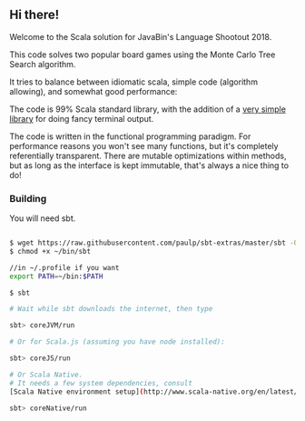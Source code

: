 ## Hi there!

Welcome to the Scala solution for JavaBin's Language Shootout 2018.

This code solves two popular board games using the Monte Carlo Tree Search algorithm.

It tries to balance between idiomatic scala, simple code (algorithm allowing), and somewhat good performance: 

The code is 99% Scala standard library, with the addition of a [very simple library](https://github.com/lihaoyi/fansi) 
for doing fancy terminal output.

The code is written in the functional programming paradigm. For performance reasons you won't see many functions, 
but it's completely referentially transparent. 
There are mutable optimizations within methods, but as long as the interface is kept immutable, that's always a nice thing to do!
 
### Building

You will need sbt. 
```bash

$ wget https://raw.githubusercontent.com/paulp/sbt-extras/master/sbt -O ~/bin/sbt
$ chmod +x ~/bin/sbt

//in ~/.profile if you want
export PATH=~/bin:$PATH

$ sbt

# Wait while sbt downloads the internet, then type

sbt> coreJVM/run

# Or for Scala.js (assuming you have node installed):

sbt> coreJS/run

# Or Scala Native.
# It needs a few system dependencies, consult 
[Scala Native environment setup](http://www.scala-native.org/en/latest/user/setup.html) if it fails.

sbt> coreNative/run
```
